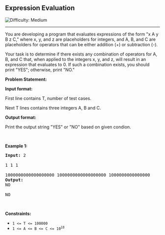 <h2>Expression Evaluation</h2> <img src='https://img.shields.io/badge/Difficulty-Medium-brightgreen' alt='Difficulty: Medium' /><hr>
<p>
  You are developing a program that evaluates expressions of the form "x A y B z C," where x, y, and z are placeholders for integers, and A, B, and C are placeholders for operators that can be either addition (+) or subtraction (-).

Your task is to determine if there exists any combination of operators for A, B, and C that, when applied to the integers x, y, and z, will result in an expression that evaluates to 0. If such a combination exists, you should print "YES"; otherwise, print "NO."
</p>
<strong>Problem Statement:</strong>
<p></p>
<strong>Input format:</strong>
<p>First line contains T, number of test cases.

Next T lines contains three integers A, B and C.</p>
<strong>Output format:</strong>
<p>Print the output string "YES" or "NO" based on given condion.</p>
<p>&nbsp;</p>
<p><strong class="example">Example 1:</strong></p>

<pre>
<strong>Input:</strong> 2

1 1 1 

1000000000000000000 1000000000000000000 1000000000000000
<strong>Output:</strong>
NO

NO
</pre>

<p>&nbsp;</p>
<p><strong>Constraints:</strong></p>

<ul>
	<li><code>1 <= T <= 100000</code></li>
	<li><code>1 <= A <= B <= C <= 10<sup>18</sup> </code></li>
	
</ul>

<p>&nbsp;</p>
